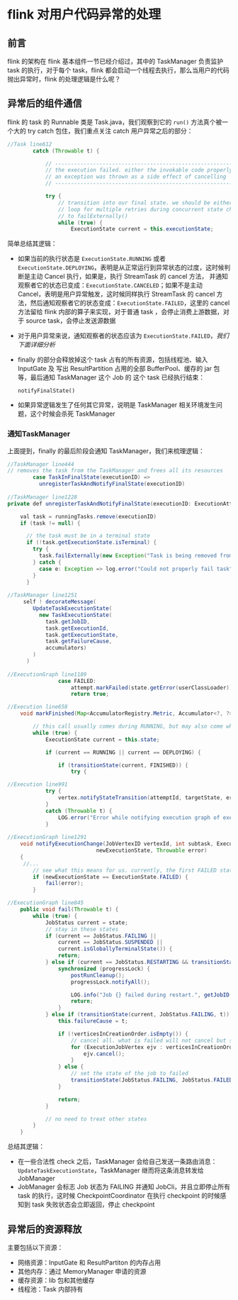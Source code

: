 # flink 对用户代码异常的处理

## 前言

flink 的架构在 flink 基本组件一节已经介绍过，其中的 TaskManager 负责监护 task 的执行，对于每个 task，flink 都会启动一个线程去执行，那么当用户的代码抛出异常时，flink 的处理逻辑是什么呢？

## 异常后的组件通信

flink 的 task 的 Runnable 类是 Task.java，我们观察到它的 `run()` 方法真个被一个大的 try catch 包住，我们重点关注 catch 用户异常之后的部分：

```java
//Task line612
		catch (Throwable t) {

			// ----------------------------------------------------------------
			// the execution failed. either the invokable code properly failed, or
			// an exception was thrown as a side effect of cancelling
			// ----------------------------------------------------------------

			try {
				// transition into our final state. we should be either in DEPLOYING, RUNNING, CANCELING, or FAILED
				// loop for multiple retries during concurrent state changes via calls to cancel() or
				// to failExternally()
				while (true) {
					ExecutionState current = this.executionState;
```

简单总结其逻辑：

- 如果当前的执行状态是 `ExecutionState.RUNNING` 或者 `ExecutionState.DEPLOYING`，表明是从正常运行到异常状态的过度，这时候判断是主动 Cancel 执行，如果是，执行 StreamTask 的 cancel 方法， 并通知观察者它的状态已变成：`ExecutionState.CANCELED`；如果不是主动 Cancel，表明是用户异常触发，这时候同样执行 StreamTask 的 cancel 方法，然后通知观察者它的状态变成：`ExecutionState.FAILED`，这里的 cancel 方法留给 flink 内部的算子来实现，对于普通 task ，会停止消费上游数据，对于 source task，会停止发送源数据

- 对于用户异常来说，通知观察者的状态应该为 `ExecutionState.FAILED`，*我们下面详细分析*

- finally 的部分会释放掉这个 task 占有的所有资源，包括线程池、输入 InputGate 及 写出 ResultPartition 占用的全部 BufferPool、缓存的 jar 包等，最后通知 TaskManager 这个 Job 的 这个 task 已经执行结束：

  `notifyFinalState()`


- 如果异常逻辑发生了任何其它异常，说明是 TaskManager 相关环境发生问题，这个时候会杀死 TaskManager

### 通知TaskManager

上面提到，finally 的最后阶段会通知 TaskManager，我们来梳理逻辑：

```java
//TaskManager line444
// removes the task from the TaskManager and frees all its resources
        case TaskInFinalState(executionID) =>
          unregisterTaskAndNotifyFinalState(executionID)
          
//TaskManager line1228
private def unregisterTaskAndNotifyFinalState(executionID: ExecutionAttemptID): Unit = {

    val task = runningTasks.remove(executionID)
    if (task != null) {

      // the task must be in a terminal state
      if (!task.getExecutionState.isTerminal) {
        try {
          task.failExternally(new Exception("Task is being removed from TaskManager"))
        } catch {
          case e: Exception => log.error("Could not properly fail task", e)
        }
      }
      
//TaskManager line1251
     self ! decorateMessage(
        UpdateTaskExecutionState(
          new TaskExecutionState(
            task.getJobID,
            task.getExecutionId,
            task.getExecutionState,
            task.getFailureCause,
            accumulators)
        )
      )
       
//ExecutionGraph line1189
				case FAILED:
					attempt.markFailed(state.getError(userClassLoader));
					return true;

//Execution line658
	void markFinished(Map<AccumulatorRegistry.Metric, Accumulator<?, ?>> flinkAccumulators, Map<String, Accumulator<?, ?>> userAccumulators) {

		// this call usually comes during RUNNING, but may also come while still in deploying (very fast tasks!)
		while (true) {
			ExecutionState current = this.state;

			if (current == RUNNING || current == DEPLOYING) {

				if (transitionState(current, FINISHED)) {
					try {

//Execution line991
			try {
				vertex.notifyStateTransition(attemptId, targetState, error);
			}
			catch (Throwable t) {
				LOG.error("Error while notifying execution graph of execution state transition.", t);
			}
                      
//ExecutionGraph line1291
	void notifyExecutionChange(JobVertexID vertexId, int subtask, ExecutionAttemptID executionID, ExecutionState
							newExecutionState, Throwable error)
	{
     //...
        // see what this means for us. currently, the first FAILED state means -> FAILED
		if (newExecutionState == ExecutionState.FAILED) {
			fail(error);
		}

//ExecutionGraph line845     
	public void fail(Throwable t) {
		while (true) {
			JobStatus current = state;
			// stay in these states
			if (current == JobStatus.FAILING ||
				current == JobStatus.SUSPENDED ||
				current.isGloballyTerminalState()) {
				return;
			} else if (current == JobStatus.RESTARTING && transitionState(current, JobStatus.FAILED, t)) {
				synchronized (progressLock) {
					postRunCleanup();
					progressLock.notifyAll();

					LOG.info("Job {} failed during restart.", getJobID());
					return;
				}
			} else if (transitionState(current, JobStatus.FAILING, t)) {
				this.failureCause = t;

				if (!verticesInCreationOrder.isEmpty()) {
					// cancel all. what is failed will not cancel but stay failed
					for (ExecutionJobVertex ejv : verticesInCreationOrder) {
						ejv.cancel();
					}
				} else {
					// set the state of the job to failed
					transitionState(JobStatus.FAILING, JobStatus.FAILED, t);
				}

				return;
			}

			// no need to treat other states
		}
	}
```

总结其逻辑：

- 在一些合法性 check 之后，TaskManager 会给自己发送一条路由消息：`UpdateTaskExecutionState`，TaskManager 继而将这条消息转发给 JobManager
- JobManager 会标志 Job 状态为 FAILING 并通知 JobCli，并且立即停止所有 task 的执行，这时候 CheckpointCoordinator 在执行 checkpoint 的时候感知到 task 失败状态会立即返回，停止 checkpoint



## 异常后的资源释放

主要包括以下资源：

- 网络资源：InputGate 和 ResultPartiton 的内存占用
- 其他内存：通过 MemoryManager 申请的资源
- 缓存资源：lib 包和其他缓存
- 线程池：Task 内部持有